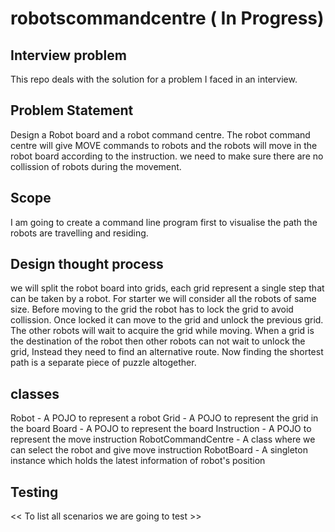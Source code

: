 # robotscommandcentre ( In Progress)
## Interview problem
This repo deals with the solution for a problem I faced in an interview.

## Problem Statement
Design a Robot board and a robot command centre. The robot command centre will give MOVE commands to robots and the robots will move in the robot board according to the instruction. we need to make sure there are no collission of robots during the movement.

## Scope
I am going to create a command line program first to visualise the path the robots are travelling and residing. 

## Design thought process
we will split the robot board into grids, each grid represent a single step that can be taken by a robot. For starter we will consider all the robots of same size. Before moving to the grid the robot has to lock the grid to avoid collission. Once locked it can move to the grid and unlock the previous grid. The other robots will wait to acquire the grid while moving. When a grid is the destination of the robot then other robots can not wait to unlock the grid, Instead they need to find an alternative route. Now finding the shortest path is a separate piece of puzzle altogether.

## classes
Robot - A POJO to represent a robot
Grid - A POJO to represent the grid in the board
Board - A POJO to represent the board
Instruction - A POJO to represent the move instruction
RobotCommandCentre - A class where we can select the robot and give move instruction
RobotBoard - A singleton instance which holds the latest information of robot's position 

## Testing

<< To list all scenarios we are going to test >>
